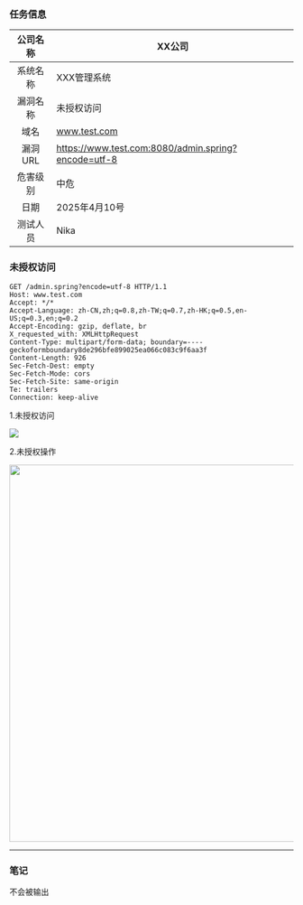 ### 任务信息

| 公司名称  | XX公司                                                |
|:-----:| --------------------------------------------------- |
| 系统名称  | XXX管理系统                                             |
| 漏洞名称  | 未授权访问                                               |
| 域名    | www.test.com                                        |
| 漏洞URL | https://www.test.com:8080/admin.spring?encode=utf-8 |
| 危害级别  | 中危                                                  |
| 日期    | 2025年4月10号                                          |
| 测试人员  | Nika                                                |

### 未授权访问

```
GET /admin.spring?encode=utf-8 HTTP/1.1
Host: www.test.com
Accept: */*
Accept-Language: zh-CN,zh;q=0.8,zh-TW;q=0.7,zh-HK;q=0.5,en-US;q=0.3,en;q=0.2
Accept-Encoding: gzip, deflate, br
X_requested_with: XMLHttpRequest
Content-Type: multipart/form-data; boundary=----geckoformboundary8de296bfe899025ea066c083c9f6aa3f
Content-Length: 926
Sec-Fetch-Dest: empty
Sec-Fetch-Mode: cors
Sec-Fetch-Site: same-origin
Te: trailers
Connection: keep-alive

```

1.未授权访问

![](C:\Users\wl\Pictures\desktop.jpg)

2.未授权操作

<img src="file:///C:/Users/wl/Pictures/desktop.jpg" title="" alt="" width="668">

---

### 笔记

不会被输出
